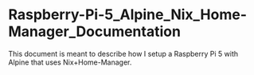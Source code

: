 # Raspberry-Pi-5_Alpine_Nix_Home-Manager_Documentation
This document is meant to describe how I setup a Raspberry Pi 5 with Alpine that uses Nix+Home-Manager.
